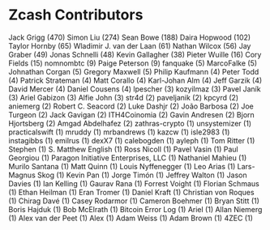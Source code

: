 Zcash Contributors
==================

Jack Grigg (470)
Simon Liu (274)
Sean Bowe (188)
Daira Hopwood (102)
Taylor Hornby (65)
Wladimir J. van der Laan (61)
Nathan Wilcox (56)
Jay Graber (49)
Jonas Schnelli (48)
Kevin Gallagher (38)
Pieter Wuille (16)
Cory Fields (15)
nomnombtc (9)
Paige Peterson (9)
fanquake (5)
MarcoFalke (5)
Johnathan Corgan (5)
Gregory Maxwell (5)
Philip Kaufmann (4)
Peter Todd (4)
Patrick Strateman (4)
Matt Corallo (4)
Karl-Johan Alm (4)
Jeff Garzik (4)
David Mercer (4)
Daniel Cousens (4)
lpescher (3)
kozyilmaz (3)
Pavel Janík (3)
Ariel Gabizon (3)
Alfie John (3)
str4d (2)
paveljanik (2)
kpcyrd (2)
aniemerg (2)
Robert C. Seacord (2)
Luke Dashjr (2)
João Barbosa (2)
Joe Turgeon (2)
Jack Gavigan (2)
ITH4Coinomia (2)
Gavin Andresen (2)
Bjorn Hjortsberg (2)
Amgad Abdelhafez (2)
zathras-crypto (1)
unsystemizer (1)
practicalswift (1)
mruddy (1)
mrbandrews (1)
kazcw (1)
isle2983 (1)
instagibbs (1)
emilrus (1)
dexX7 (1)
calebogden (1)
ayleph (1)
Tom Ritter (1)
Stephen (1)
S. Matthew English (1)
Ross Nicoll (1)
Pavel Vasin (1)
Paul Georgiou (1)
Paragon Initiative Enterprises, LLC (1)
Nathaniel Mahieu (1)
Murilo Santana (1)
Matt Quinn (1)
Louis Nyffenegger (1)
Leo Arias (1)
Lars-Magnus Skog (1)
Kevin Pan (1)
Jorge Timón (1)
Jeffrey Walton (1)
Jason Davies (1)
Ian Kelling (1)
Gaurav Rana (1)
Forrest Voight (1)
Florian Schmaus (1)
Ethan Heilman (1)
Eran Tromer (1)
Daniel Kraft (1)
Christian von Roques (1)
Chirag Davé (1)
Casey Rodarmor (1)
Cameron Boehmer (1)
Bryan Stitt (1)
Boris Hajduk (1)
Bob McElrath (1)
Bitcoin Error Log (1)
Ariel (1)
Allan Niemerg (1)
Alex van der Peet (1)
Alex (1)
Adam Weiss (1)
Adam Brown (1)
4ZEC (1)
